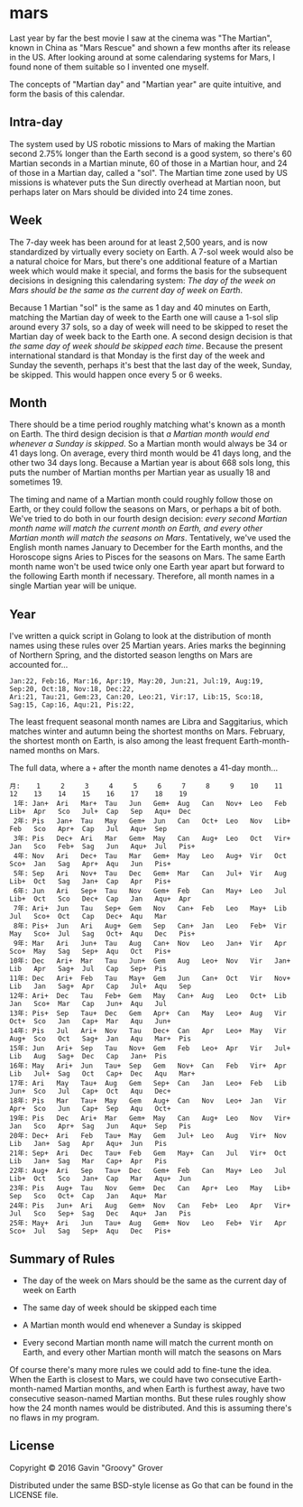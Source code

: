 # mars

Last year by far the best movie I saw at the cinema was "The Martian", known in China as "Mars Rescue" and shown a few months after its release in the US. After looking around at some calendaring systems for Mars, I found none of them suitable so I invented one myself.

The concepts of "Martian day" and "Martian year" are quite intuitive, and form the basis of this calendar.

## Intra-day

The system used by US robotic missions to Mars of making the Martian second 2.75% longer than the Earth second is a good system, so there's 60 Martian seconds in a Martian minute, 60 of those in a Martian hour, and 24 of those in a Martian day, called a "sol". The Martian time zone used by US missions is whatever puts the Sun directly overhead at Martian noon, but perhaps later on Mars should be divided into 24 time zones.

## Week

The 7-day week has been around for at least 2,500 years, and is now standardized by virtually every society on Earth. A 7-sol week would also be a natural choice for Mars, but there's one additional feature of a Martian week which would make it special, and forms the basis for the subsequent decisions in designing this calendaring system: *The day of the week on Mars should be the same as the current day of week on Earth*.

Because 1 Martian "sol" is the same as 1 day and 40 minutes on Earth, matching the Martian day of week to the Earth one will cause a 1-sol slip around every 37 sols, so a day of week will need to be skipped to reset the Martian day of week back to the Earth one. A second design decision is that *the same day of week should be skipped each time*. Because the present international standard is that Monday is the first day of the week and Sunday the seventh, perhaps it's best that the last day of the week, Sunday, be skipped. This would happen once every 5 or 6 weeks.

## Month

There should be a time period roughly matching what's known as a month on Earth. The third design decision is that *a Martian month would end whenever a Sunday is skipped*. So a Martian month would always be 34 or 41 days long. On average, every third month would be 41 days long, and the other two 34 days long. Because a Martian year is about 668 sols long, this puts the number of Martian months per Martian year as usually 18 and sometimes 19.

The timing and name of a Martian month could roughly follow those on Earth, or they could follow the seasons on Mars, or perhaps a bit of both. We've tried to do both in our fourth design decision: *every second Martian month name will match the current month on Earth, and every other Martian month will match the seasons on Mars*. Tentatively, we've used the English month names January to December for the Earth months, and the Horoscope signs Aries to Pisces for the seasons on Mars. The same Earth month name won't be used twice only one Earth year apart but forward to the following Earth month if necessary. Therefore, all month names in a single Martian year will be unique.

## Year

I've written a quick script in Golang to look at the distribution of month names using these rules over 25 Martian years. Aries marks the beginning of Northern Spring, and the distorted season lengths on Mars are accounted for...

```
Jan:22, Feb:16, Mar:16, Apr:19, May:20, Jun:21, Jul:19, Aug:19, Sep:20, Oct:18, Nov:18, Dec:22, 
Ari:21, Tau:21, Gem:23, Can:20, Leo:21, Vir:17, Lib:15, Sco:18, Sag:15, Cap:16, Aqu:21, Pis:22, 
```

The least frequent seasonal month names are Libra and Saggitarius, which matches winter and autumn being the shortest months on Mars. February, the shortest month on Earth, is also among the least frequent Earth-month-named months on Mars.

The full data, where a `+` after the month name denotes a 41-day month...

```
月:    1     2     3     4     5     6     7     8     9    10    11    12    13    14    15    16    17    18    19
 1年: Jan+  Ari   Mar+  Tau   Jun   Gem+  Aug   Can   Nov+  Leo   Feb   Lib+  Apr   Sco   Jul+  Cap   Sep   Aqu+  Dec
 2年: Pis   Jan+  Tau   May   Gem+  Jun   Can   Oct+  Leo   Nov   Lib+  Feb   Sco   Apr+  Cap   Jul   Aqu+  Sep
 3年: Pis   Dec+  Ari   Mar   Gem+  May   Can   Aug+  Leo   Oct   Vir+  Jan   Sco   Feb+  Sag   Jun   Aqu+  Jul   Pis+
 4年: Nov   Ari   Dec+  Tau   Mar   Gem+  May   Leo   Aug+  Vir   Oct   Sco+  Jan   Sag   Apr+  Aqu   Jun   Pis+
 5年: Sep   Ari   Nov+  Tau   Dec   Gem+  Mar   Can   Jul+  Vir   Aug   Lib+  Oct   Sag   Jan+  Cap   Apr   Pis+
 6年: Jun   Ari   Sep+  Tau   Nov   Gem+  Feb   Can   May+  Leo   Jul   Lib+  Oct   Sco   Dec+  Cap   Jan   Aqu+  Apr
 7年: Ari+  Jun   Tau   Sep+  Gem   Nov   Can+  Feb   Leo   May+  Lib   Jul   Sco+  Oct   Cap   Dec+  Aqu   Mar
 8年: Pis+  Jun   Ari   Aug+  Gem   Sep   Can+  Jan   Leo   Feb+  Vir   May   Sco+  Jul   Sag   Oct+  Aqu   Dec   Pis+
 9年: Mar   Ari   Jun+  Tau   Aug   Can+  Nov   Leo   Jan+  Vir   Apr   Sco+  May   Sag   Sep+  Aqu   Oct   Pis+
10年: Dec   Ari+  Mar   Tau   Jun+  Gem   Aug   Leo+  Nov   Vir   Jan+  Lib   Apr   Sag+  Jul   Cap   Sep+  Pis
11年: Dec   Ari+  Feb   Tau   May+  Gem   Jun   Can+  Oct   Vir   Nov+  Lib   Jan   Sag+  Apr   Cap   Jul+  Aqu   Sep
12年: Ari+  Dec   Tau   Feb+  Gem   May   Can+  Aug   Leo   Oct+  Lib   Jan   Sco+  Mar   Cap   Jun+  Aqu   Jul
13年: Pis+  Sep   Tau+  Dec   Gem   Apr+  Can   May   Leo+  Aug   Vir   Oct+  Sco   Jan   Cap+  Mar   Aqu   Jun+
14年: Pis   Jul   Ari+  Nov   Tau   Dec+  Can   Apr   Leo+  May   Vir   Aug+  Sco   Oct   Sag+  Jan   Aqu   Mar+  Pis
15年: Jun   Ari+  Sep   Tau   Nov+  Gem   Feb   Leo+  Apr   Vir   Jul+  Lib   Aug   Sag+  Dec   Cap   Jan+  Pis
16年: May   Ari+  Jun   Tau+  Sep   Gem   Nov+  Can   Feb   Vir+  Apr   Lib   Jul+  Sag   Oct   Cap+  Dec   Aqu   Mar+
17年: Ari   May   Tau+  Aug   Gem   Sep+  Can   Jan   Leo+  Feb   Lib   Jun+  Sco   Jul   Cap+  Oct   Aqu   Dec+
18年: Pis   Mar   Tau+  May   Gem   Aug+  Can   Nov   Leo+  Jan   Vir   Apr+  Sco   Jun   Cap+  Sep   Aqu   Oct+
19年: Pis   Dec   Ari+  Mar   Gem+  May   Can   Aug+  Leo   Nov   Vir+  Jan   Sco   Apr+  Sag   Jun   Aqu+  Sep   Pis
20年: Dec+  Ari   Feb   Tau+  May   Gem   Jul+  Leo   Aug   Vir+  Nov   Lib   Jan+  Sag   Apr   Aqu+  Jun   Pis
21年: Sep+  Ari   Dec   Tau+  Feb   Gem   May+  Can   Jul   Vir+  Oct   Lib   Jan+  Sag   Mar   Cap+  Apr   Pis
22年: Aug+  Ari   Sep   Tau+  Dec   Gem+  Feb   Can   May+  Leo   Jul   Lib+  Oct   Sco   Jan+  Cap   Mar   Aqu+  Jun
23年: Pis   Aug+  Tau   Nov   Gem+  Dec   Can   Apr+  Leo   May   Lib+  Sep   Sco   Oct+  Cap   Jan   Aqu+  Mar
24年: Pis   Jun+  Ari   Aug   Gem+  Nov   Can   Feb+  Leo   Apr   Vir+  Jul   Sco   Sep+  Sag   Dec   Aqu+  Jan   Pis
25年: May+  Ari   Jun   Tau+  Aug   Gem+  Nov   Leo   Feb+  Vir   Apr   Sco+  Jul   Sag   Sep+  Aqu   Dec   Pis+
```

## Summary of Rules

* The day of the week on Mars should be the same as the current day of week on Earth

* The same day of week should be skipped each time

* A Martian month would end whenever a Sunday is skipped

* Every second Martian month name will match the current month on Earth, and every other Martian month will match the seasons on Mars

Of course there's many more rules we could add to fine-tune the idea. When the Earth is closest to Mars, we could have two consecutive Earth-month-named Martian months, and when Earth is furthest away, have two consecutive season-named Martian months. But these rules roughly show how the 24 month names would be distributed. And this is assuming there's no flaws in my program.

## License

Copyright © 2016 Gavin "Groovy" Grover

Distributed under the same BSD-style license as Go that can be found in the LICENSE file.

